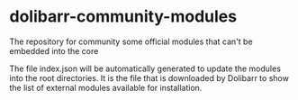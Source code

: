 # dolibarr-community-modules
The repository for community some official modules that can't be embedded into the core

The file index.json will be automatically generated to update the modules into the root directories.
It is the file that is downloaded by Dolibarr to show the list of external modules available for installation.
